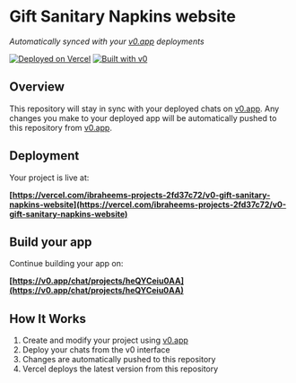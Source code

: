 # Gift Sanitary Napkins website

*Automatically synced with your [v0.app](https://v0.app) deployments*

[![Deployed on Vercel](https://img.shields.io/badge/Deployed%20on-Vercel-black?style=for-the-badge&logo=vercel)](https://vercel.com/ibraheems-projects-2fd37c72/v0-gift-sanitary-napkins-website)
[![Built with v0](https://img.shields.io/badge/Built%20with-v0.app-black?style=for-the-badge)](https://v0.app/chat/projects/heQYCeiu0AA)

## Overview

This repository will stay in sync with your deployed chats on [v0.app](https://v0.app).
Any changes you make to your deployed app will be automatically pushed to this repository from [v0.app](https://v0.app).

## Deployment

Your project is live at:

**[https://vercel.com/ibraheems-projects-2fd37c72/v0-gift-sanitary-napkins-website](https://vercel.com/ibraheems-projects-2fd37c72/v0-gift-sanitary-napkins-website)**

## Build your app

Continue building your app on:

**[https://v0.app/chat/projects/heQYCeiu0AA](https://v0.app/chat/projects/heQYCeiu0AA)**

## How It Works

1. Create and modify your project using [v0.app](https://v0.app)
2. Deploy your chats from the v0 interface
3. Changes are automatically pushed to this repository
4. Vercel deploys the latest version from this repository